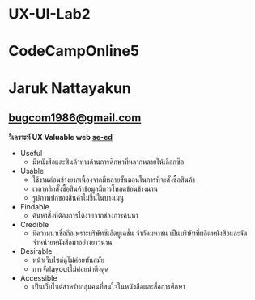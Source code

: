 # UX-UI-Lab2  
# CodeCampOnline5  
# Jaruk  Nattayakun  
## bugcom1986@gmail.com 

**วิเคราะห์ UX Valuable web [se-ed](https://www.se-ed.com/)**  

- Useful
    - มีหนังสือและสินค้าทางด้านการศึกษาที่หลากหลายให้เลือกซื้อ
- Usable
    - ใช้งานค่อนข้างยากเนื่องจากมีหลายขั้นตอนในการที่จะสั่งซื้อสินค้า
    - เวลาคลิกสั่งซื้อสินค้าข้อมูลมีการโหลดข้อนข้างนาน
    - รูปภาพปกของสินค้าไม่ขึ้นในบางเมนู
- Findable
    - ค้นหาสิ่งที่ต้องการได้ง่ายจากช่องการค้นหา
- Credible
    - มีความน่าเชื่อถือเพราะบริษัทซีเอ็ดยูเคชั่น จำกัดมหาชน เป็นบริษัทที่ผลิตหนังสือและจัดจำหน่ายหนังสือมาอย่างยาวนาน
- Desirable
    - หน้าเว็บไซต์ดูไม่ค่อยทันสมัย
    - การจัดlayoutไม่ค่อยน่าดึงดูด
- Accessible
    - เป็นเว็บไซต์สำหรับกลุ่มคนที่สนใจในหนังสือและสื่อการศึกษา